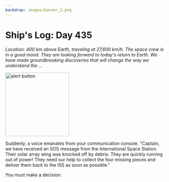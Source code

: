 ```yaml
---
backdrop: images/banner_2.png
---
```


# Ship's Log: Day 435

<em>Location: 400 km above Earth, traveling at 27,600 km/h. The space crew is in a good mood. They are looking forward to today's return to Earth. We have made groundbreaking discoveries that will change the way we understand the ...</em>

<img class="p-5" src="images/alert.gif" alt="alert button" width="200px">

Suddenly, a voice emanates from your communication console. "Captain, we have received an SOS message from the International Space Station. Their solar array wing was knocked off by debris. They are quickly running out of power! They need our help to collect the four missing pieces and deliver them back to the ISS as soon as possible."

You must make a decision:

<Page url="1" instructions="" action="Save the ISS" condition="none" />

<Page url="2" instructions="" action="Return to Earth" condition="none" />
